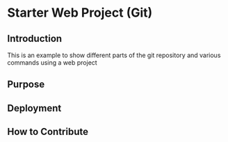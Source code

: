 # Starter Web Project (Git)

## Introduction
This is an example to show different parts of the git repository and various commands using a web project
## Purpose

## Deployment

## How to Contribute

